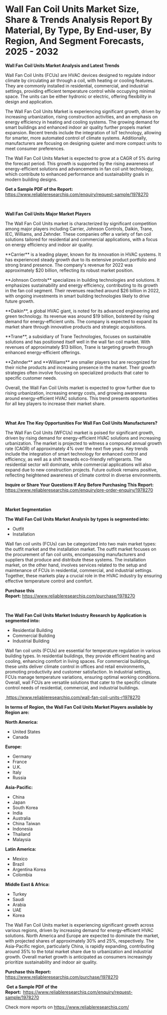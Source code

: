 <p><h1>Wall Fan Coil Units Market Size, Share & Trends Analysis Report By Material, By Type, By End-user, By Region, And Segment Forecasts, 2025 - 2032</h1></p><p><strong>Wall Fan Coil Units Market Analysis and Latest Trends</strong></p>
<p><p>Wall Fan Coil Units (FCUs) are HVAC devices designed to regulate indoor climate by circulating air through a coil, with heating or cooling features. They are commonly installed in residential, commercial, and industrial settings, providing efficient temperature control while occupying minimal space. The units can be either hydronic or electric, offering flexibility in design and application.</p><p>The Wall Fan Coil Units Market is experiencing significant growth, driven by increasing urbanization, rising construction activities, and an emphasis on energy efficiency in heating and cooling systems. The growing demand for smart buildings and enhanced indoor air quality further propels market expansion. Recent trends include the integration of IoT technology, allowing for smarter, more automated control of climate systems. Additionally, manufacturers are focusing on designing quieter and more compact units to meet consumer preferences.</p><p>The Wall Fan Coil Units Market is expected to grow at a CAGR of 5% during the forecast period. This growth is supported by the rising awareness of energy-efficient solutions and advancements in fan coil unit technology, which contribute to enhanced performance and sustainability goals in modern building designs.</p></p>
<p><strong>Get a Sample PDF of the Report:&nbsp;</strong> <a href="https://www.reliableresearchiq.com/enquiry/request-sample/1978270?utm_campaign=2306&utm_medium=2&utm_source=Github&utm_content=ia&utm_term=01032025&utm_id=wall-fan-coil-units">https://www.reliableresearchiq.com/enquiry/request-sample/1978270</a></p>
<p>&nbsp;</p>
<p><strong>Wall Fan Coil Units Major Market Players</strong></p>
<p><p>The Wall Fan Coil Units market is characterized by significant competition among major players including Carrier, Johnson Controls, Daikin, Trane, IEC, Williams, and Zehnder. These companies offer a variety of fan coil solutions tailored for residential and commercial applications, with a focus on energy efficiency and indoor air quality.</p><p>**Carrier** is a leading player, known for its innovation in HVAC systems. It has experienced steady growth due to its extensive product portfolio and strong brand presence. The company's revenue for 2022 was approximately $20 billion, reflecting its robust market position.</p><p>**Johnson Controls** specializes in building technologies and solutions. It emphasizes sustainability and energy efficiency, contributing to its growth in the fan coil segment. Their revenues reached around $26 billion in 2022, with ongoing investments in smart building technologies likely to drive future growth.</p><p>**Daikin**, a global HVAC giant, is noted for its advanced engineering and green technology. Its revenue was around $19 billion, bolstered by rising demand for energy-efficient units. The company is expected to expand its market share through innovative products and strategic acquisitions.</p><p>**Trane**, a subsidiary of Trane Technologies, focuses on sustainable solutions and has positioned itself well in the wall fan coil market. With revenues of approximately $13 billion, Trane is targeting growth through enhanced energy-efficient offerings.</p><p>**Zehnder** and **Williams** are smaller players but are recognized for their niche products and increasing presence in the market. Their growth strategies often involve focusing on specialized products that cater to specific customer needs.</p><p>Overall, the Wall Fan Coil Units market is expected to grow further due to rising urbanization, increasing energy costs, and growing awareness around energy-efficient HVAC solutions. This trend presents opportunities for all key players to increase their market share.</p></p>
<p>&nbsp;</p>
<p><strong>What Are The Key Opportunities For Wall Fan Coil Units Manufacturers?</strong></p>
<p><p>The Wall Fan Coil Units (WFCUs) market is poised for significant growth, driven by rising demand for energy-efficient HVAC solutions and increasing urbanization. The market is projected to witness a compound annual growth rate (CAGR) of approximately 4% over the next five years. Key trends include the integration of smart technology for enhanced control and efficiency, as well as a shift towards eco-friendly refrigerants. The residential sector will dominate, while commercial applications will also expand due to new construction projects. Future outlook remains positive, reflecting heightened awareness of climate control in diverse environments.</p></p>
<p><strong>Inquire or Share Your Questions If Any Before Purchasing This Report:</strong> <a href="https://www.reliableresearchiq.com/enquiry/pre-order-enquiry/1978270?utm_campaign=2306&utm_medium=2&utm_source=Github&utm_content=ia&utm_term=01032025&utm_id=wall-fan-coil-units">https://www.reliableresearchiq.com/enquiry/pre-order-enquiry/1978270</a></p>
<p>&nbsp;</p>
<p><strong>Market Segmentation</strong></p>
<p><strong>The Wall Fan Coil Units Market Analysis by types is segmented into:</strong></p>
<p><ul><li>Outfit</li><li>Installation</li></ul></p>
<p><p>Wall fan coil units (FCUs) can be categorized into two main market types: the outfit market and the installation market. The outfit market focuses on the procurement of fan coil units, encompassing manufacturers and suppliers that produce and distribute these systems. The installation market, on the other hand, involves services related to the setup and maintenance of FCUs in residential, commercial, and industrial settings. Together, these markets play a crucial role in the HVAC industry by ensuring effective temperature control and comfort.</p></p>
<p><strong>Purchase this Report:&nbsp;</strong><a href="https://www.reliableresearchiq.com/purchase/1978270?utm_campaign=2306&utm_medium=2&utm_source=Github&utm_content=ia&utm_term=01032025&utm_id=wall-fan-coil-units">https://www.reliableresearchiq.com/purchase/1978270</a></p>
<p>&nbsp;</p>
<p><strong>The Wall Fan Coil Units Market Industry Research by Application is segmented into:</strong></p>
<p><ul><li>Residential Building</li><li>Commercial Building</li><li>Industrial Building</li></ul></p>
<p><p>Wall fan coil units (FCUs) are essential for temperature regulation in various building types. In residential buildings, they provide efficient heating and cooling, enhancing comfort in living spaces. For commercial buildings, these units deliver climate control in offices and retail environments, promoting productivity and customer satisfaction. In industrial settings, FCUs manage temperature variations, ensuring optimal working conditions. Overall, wall FCUs are versatile solutions that cater to the specific climate control needs of residential, commercial, and industrial buildings.</p></p>
<p><a href="https://www.reliableresearchiq.com/wall-fan-coil-units-r1978270?utm_campaign=2306&utm_medium=2&utm_source=Github&utm_content=ia&utm_term=01032025&utm_id=wall-fan-coil-units">&nbsp;https://www.reliableresearchiq.com/wall-fan-coil-units-r1978270</a></p>
<p><strong>In terms of Region, the Wall Fan Coil Units Market Players available by Region are:</strong></p>
<p>
    <p> <strong> North America: </strong>
        <ul>
            <li>United States</li>
            <li>Canada</li>
        </ul>
        </p> 
    <p> <strong> Europe: </strong>
        <ul>
            <li>Germany</li>
            <li>France</li>
            <li>U.K.</li>
            <li>Italy</li>
            <li>Russia</li>
        </ul>
        </p> 
    <p> <strong> Asia-Pacific: </strong>
        <ul>
            <li>China</li>
            <li>Japan</li>
            <li>South Korea</li>
            <li>India</li>
            <li>Australia</li>
            <li>China Taiwan</li>
            <li>Indonesia</li>
            <li>Thailand</li>
            <li>Malaysia</li>
        </ul>
        </p> 
    <p> <strong> Latin America: </strong>
        <ul>
            <li>Mexico</li>
            <li>Brazil</li>
            <li>Argentina Korea</li>
            <li>Colombia</li>
        </ul>
        </p> 
    <p> <strong> Middle East & Africa: </strong>
        <ul>
            <li>Turkey</li>
            <li>Saudi</li>
            <li>Arabia</li>
            <li>UAE</li>
            <li>Korea</li>
        </ul>
    </p>
    </p>
<p><p>The Wall Fan Coil Units market is experiencing significant growth across various regions, driven by increasing demand for energy-efficient HVAC solutions. North America and Europe are expected to dominate the market, with projected shares of approximately 30% and 25%, respectively. The Asia-Pacific region, particularly China, is rapidly expanding, contributing around 35% to the total market share due to urbanization and industrial growth. Overall market growth is anticipated as consumers increasingly prioritize sustainability and indoor air quality.</p></p>
<p><strong>Purchase this Report: </strong><a href="https://www.reliableresearchiq.com/purchase/1978270?utm_campaign=2306&utm_medium=2&utm_source=Github&utm_content=ia&utm_term=01032025&utm_id=wall-fan-coil-units">https://www.reliableresearchiq.com/purchase/1978270</a></p>
<p>&nbsp;<strong>Get a Sample PDF of the Report:&nbsp;&nbsp;</strong><a href="https://www.reliableresearchiq.com/enquiry/request-sample/1978270?utm_campaign=2306&utm_medium=2&utm_source=Github&utm_content=ia&utm_term=01032025&utm_id=wall-fan-coil-units">https://www.reliableresearchiq.com/enquiry/request-sample/1978270</a></p>
<p><strong></strong></p>
<p>Check more reports on <a href="https://www.reliableresearchiq.com/?utm_campaign=2306&utm_medium=2&utm_source=Github&utm_content=ia&utm_term=01032025&utm_id=wall-fan-coil-units">https://www.reliableresearchiq.com/</a></p>